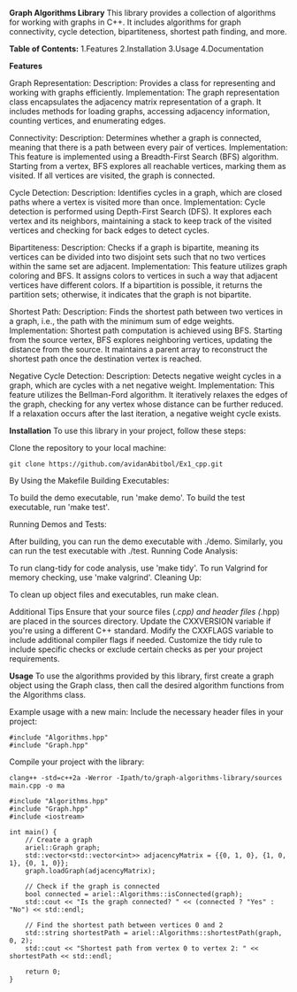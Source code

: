 **Graph Algorithms Library**
This library provides a collection of algorithms for working with graphs in C++.
It includes algorithms for graph connectivity, cycle detection, bipartiteness, shortest path finding, and more.

**Table of Contents:**
1.Features
2.Installation
3.Usage
4.Documentation

**Features**

Graph Representation:
Description: Provides a class for representing and working with graphs efficiently.
Implementation: The graph representation class encapsulates the adjacency matrix representation of a graph. It includes methods for loading graphs, accessing adjacency information, counting vertices, and enumerating edges.


Connectivity:
Description: Determines whether a graph is connected, meaning that there is a path between every pair of vertices.
Implementation: This feature is implemented using a Breadth-First Search (BFS) algorithm. Starting from a vertex, BFS explores all reachable vertices, marking them as visited. If all vertices are visited, the graph is connected.

Cycle Detection:
Description: Identifies cycles in a graph, which are closed paths where a vertex is visited more than once.
Implementation: Cycle detection is performed using Depth-First Search (DFS). It explores each vertex and its neighbors, maintaining a stack to keep track of the visited vertices and checking for back edges to detect cycles.

Bipartiteness:
Description: Checks if a graph is bipartite, meaning its vertices can be divided into two disjoint sets such that no two vertices within the same set are adjacent.
Implementation: This feature utilizes graph coloring and BFS. It assigns colors to vertices in such a way that adjacent vertices have different colors. If a bipartition is possible, it returns the partition sets; otherwise, it indicates that the graph is not bipartite.

Shortest Path:
Description: Finds the shortest path between two vertices in a graph, i.e., the path with the minimum sum of edge weights.
Implementation: Shortest path computation is achieved using BFS. Starting from the source vertex, BFS explores neighboring vertices, updating the distance from the source. It maintains a parent array to reconstruct the shortest path once the destination vertex is reached.

Negative Cycle Detection:
Description: Detects negative weight cycles in a graph, which are cycles with a net negative weight.
Implementation: This feature utilizes the Bellman-Ford algorithm. It iteratively relaxes the edges of the graph, checking for any vertex whose distance can be further reduced. If a relaxation occurs after the last iteration, a negative weight cycle exists.

**Installation**
To use this library in your project, follow these steps:

Clone the repository to your local machine:
```
git clone https://github.com/avidanAbitbol/Ex1_cpp.git
```

By Using the Makefile
Building Executables:

To build the demo executable, run 'make demo'.
To build the test executable, run 'make test'.

Running Demos and Tests:

After building, you can run the demo executable with ./demo.
Similarly, you can run the test executable with ./test.
Running Code Analysis:

To run clang-tidy for code analysis, use 'make tidy'.
To run Valgrind for memory checking, use 'make valgrind'.
Cleaning Up:

To clean up object files and executables, run make clean.

Additional Tips
Ensure that your source files (*.cpp) and header files (*.hpp) are placed in the sources directory.
Update the CXXVERSION variable if you're using a different C++ standard.
Modify the CXXFLAGS variable to include additional compiler flags if needed.
Customize the tidy rule to include specific checks or exclude certain checks as per your project requirements.


**Usage**
To use the algorithms provided by this library, first create a graph object using the Graph class, then call the desired algorithm functions from the Algorithms class.

Example usage with a new main:
Include the necessary header files in your project:

```
#include "Algorithms.hpp"
#include "Graph.hpp"
```
Compile your project with the library:

```
clang++ -std=c++2a -Werror -Ipath/to/graph-algorithms-library/sources main.cpp -o ma
```

```
#include "Algorithms.hpp"
#include "Graph.hpp"
#include <iostream>

int main() {
    // Create a graph
    ariel::Graph graph;
    std::vector<std::vector<int>> adjacencyMatrix = {{0, 1, 0}, {1, 0, 1}, {0, 1, 0}};
    graph.loadGraph(adjacencyMatrix);

    // Check if the graph is connected
    bool connected = ariel::Algorithms::isConnected(graph);
    std::cout << "Is the graph connected? " << (connected ? "Yes" : "No") << std::endl;

    // Find the shortest path between vertices 0 and 2
    std::string shortestPath = ariel::Algorithms::shortestPath(graph, 0, 2);
    std::cout << "Shortest path from vertex 0 to vertex 2: " << shortestPath << std::endl;

    return 0;
}
```
